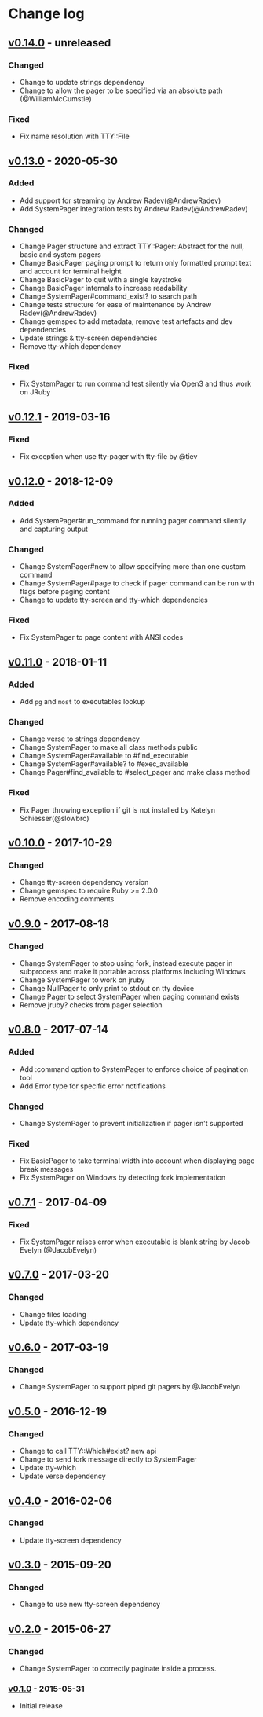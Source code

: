 # Change log

## [v0.14.0] - unreleased

### Changed
* Change to update strings dependency
* Change to allow the pager to be specified via an absolute path (@WilliamMcCumstie)

### Fixed
* Fix name resolution with TTY::File

## [v0.13.0] - 2020-05-30

### Added
* Add support for streaming by Andrew Radev(@AndrewRadev)
* Add SystemPager integration tests by Andrew Radev(@AndrewRadev)

### Changed
* Change Pager structure and extract TTY::Pager::Abstract for the null, basic and
  system pagers
* Change BasicPager paging prompt to return only formatted prompt text and
  account for terminal height
* Change BasicPager to quit with a single keystroke
* Change BasicPager internals to increase readability
* Change SystemPager#command_exist? to search path
* Change tests structure for ease of maintenance by Andrew Radev(@AndrewRadev)
* Change gemspec to add metadata, remove test artefacts and dev dependencies
* Update strings & tty-screen dependencies
* Remove tty-which dependency

### Fixed
* Fix SystemPager to run command test silently via Open3 and thus work on JRuby

## [v0.12.1] - 2019-03-16

### Fixed
* Fix exception when use tty-pager with tty-file by @tiev

## [v0.12.0] - 2018-12-09

### Added
* Add SystemPager#run_command for running pager command silently and capturing output

### Changed
* Change SystemPager#new to allow specifying more than one custom command
* Change SystemPager#page to check if pager command can be run with flags before paging content
* Change to update tty-screen and tty-which dependencies

### Fixed
* Fix SystemPager to page content with ANSI codes

## [v0.11.0] - 2018-01-11

### Added
* Add `pg` and `most` to executables lookup

### Changed
* Change verse to strings dependency
* Change SystemPager to make all class methods public
* Change SystemPager#available to #find_executable
* Change SystemPager#available? to #exec_available
* Change Pager#find_available to #select_pager and make class method

### Fixed
* Fix Pager throwing exception if git is not installed by Katelyn Schiesser(@slowbro)

## [v0.10.0] - 2017-10-29

### Changed
* Change tty-screen dependency version
* Change gemspec to require Ruby >= 2.0.0
* Remove encoding comments

## [v0.9.0] - 2017-08-18

### Changed
* Change SystemPager to stop using fork, instead execute pager in subprocess
  and make it portable across platforms including Windows
* Change SystemPager to work on jruby
* Change NullPager to only print to stdout on tty device
* Change Pager to select SystemPager when paging command exists
* Remove jruby? checks from pager selection

## [v0.8.0] - 2017-07-14

### Added
* Add :command option to SystemPager to enforce choice of pagination tool
* Add Error type for specific error notifications

### Changed
* Change SystemPager to prevent initialization if pager isn't supported

### Fixed
* Fix BasicPager to take terminal width into account when displaying page break messages
* Fix SystemPager on Windows by detecting fork implementation

## [v0.7.1] - 2017-04-09

### Fixed
* Fix SystemPager raises error when executable is blank string by Jacob Evelyn (@JacobEvelyn)

## [v0.7.0] - 2017-03-20

### Changed
* Change files loading
* Update tty-which dependency

## [v0.6.0] - 2017-03-19

### Changed
* Change SystemPager to support piped git pagers by @JacobEvelyn

## [v0.5.0] - 2016-12-19

### Changed
* Change to call TTY::Which#exist? new api
* Change to send fork message directly to SystemPager
* Update tty-which
* Update verse dependency

## [v0.4.0] - 2016-02-06

### Changed
* Update tty-screen dependency

## [v0.3.0] - 2015-09-20

### Changed
* Change to use new tty-screen dependency

## [v0.2.0] - 2015-06-27

### Changed
* Change SystemPager to correctly paginate inside a process.

### [v0.1.0] - 2015-05-31

* Initial release

[v0.14.0]: https://github.com/piotrmurach/tty-pager/compare/v0.13.0...v0.14.0
[v0.13.0]: https://github.com/piotrmurach/tty-pager/compare/v0.12.1...v0.13.0
[v0.12.1]: https://github.com/piotrmurach/tty-pager/compare/v0.12.0...v0.12.1
[v0.12.0]: https://github.com/piotrmurach/tty-pager/compare/v0.11.0...v0.12.0
[v0.11.0]: https://github.com/piotrmurach/tty-pager/compare/v0.10.0...v0.11.0
[v0.10.0]: https://github.com/piotrmurach/tty-pager/compare/v0.9.0...v0.10.0
[v0.9.0]: https://github.com/piotrmurach/tty-pager/compare/v0.8.0...v0.9.0
[v0.8.0]: https://github.com/piotrmurach/tty-pager/compare/v0.7.1...v0.8.0
[v0.7.1]: https://github.com/piotrmurach/tty-pager/compare/v0.7.0...v0.7.1
[v0.7.0]: https://github.com/piotrmurach/tty-pager/compare/v0.6.0...v0.7.0
[v0.6.0]: https://github.com/piotrmurach/tty-pager/compare/v0.5.0...v0.6.0
[v0.5.0]: https://github.com/piotrmurach/tty-pager/compare/v0.4.0...v0.5.0
[v0.4.0]: https://github.com/piotrmurach/tty-pager/compare/v0.3.0...v0.4.0
[v0.3.0]: https://github.com/piotrmurach/tty-pager/compare/v0.2.0...v0.3.0
[v0.2.0]: https://github.com/piotrmurach/tty-pager/compare/v0.1.0...v0.2.0
[v0.1.0]: https://github.com/piotrmurach/tty-pager/compare/v0.1.0

